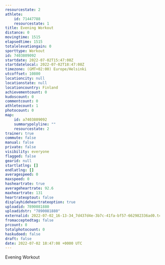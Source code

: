 ```yaml
---
resourcestate: 2
athlete:
    id: 71447788
    resourcestate: 1
title: Evening Workout
distance: 0
movingtime: 1515
elapsedtime: 1515
totalelevationgain: 0
sporttype: Workout
id: 7403809092
startdate: 2022-07-02T15:47:08Z
startdatelocal: 2022-07-02T18:47:08Z
timezone: (GMT+02:00) Europe/Helsinki
utcoffset: 10800
locationcity: null
locationstate: null
locationcountry: Finland
achievementcount: 0
kudoscount: 0
commentcount: 0
athletecount: 1
photocount: 0
map:
    id: a7403809092
    summarypolyline: ""
    resourcestate: 2
trainer: true
commute: false
manual: false
private: false
visibility: everyone
flagged: false
gearid: null
startlatlng: []
endlatlng: []
averagespeed: 0
maxspeed: 0
hasheartrate: true
averageheartrate: 92.6
maxheartrate: 131
heartrateoptout: false
displayhideheartrateoption: true
uploadid: 7890081880
uploadidstr: "7890081880"
externalid: 2022-07-02_16-13-34_7d437d4e-3b7c-41fa-bf57-662982336ad0.tcx
fromacceptedtag: false
prcount: 0
totalphotocount: 0
haskudoed: false
draft: false
date: 2022-07-02 18:47:08 +0000 UTC
---
```

Evening Workout